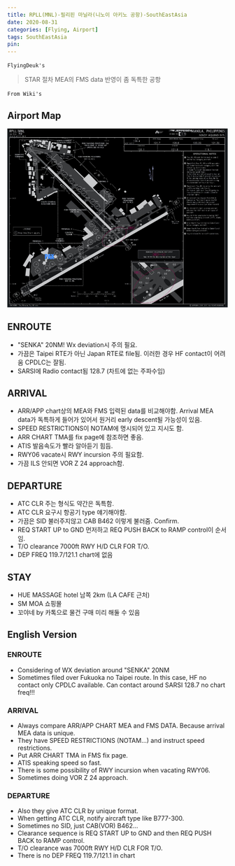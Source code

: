 ```yaml
---
title: RPLL(MNL)-필리핀 마닐라(니노이 아키노 공항)-SouthEastAsia
date: 2020-08-31
categories: [Flying, Airport]
tags: SouthEastAsia
pin:
---
```



`FlyingDeuk's`
>STAR 절차 MEA의 FMS data 반영이 좀 독특한 공항


`From Wiki's`
>

## Airport Map
![mnl](/img/flying/airport/mnl_ap.jpg)

## ENROUTE
- "SENKA" 20NM! Wx deviation시 주의 필요.
- 가끔은 Taipei RTE가 아닌 Japan RTE로 file됨. 이러한 경우 HF contact이 어려움 CPDLC는 잘됨.
- SARSI에 Radio contact됨 128.7 (차트에 없는 주파수임)

## ARRIVAL
- ARR/APP chart상의 MEA와 FMS 입력된 data를 비교해야함. Arrival MEA data가 독특하게 들어가 있어서 원거리 early descent될 가능성이 있음.
- SPEED RESTRICTIONS이 NOTAM에 명시되어 있고 지시도 함.
- ARR CHART TMA를 fix page에 참조하면 좋음.
- ATIS 발음속도가 빨라 알아듣기 힘듬.
- RWY06 vacate시 RWY incursion 주의 필요함.
- 가끔 ILS 안되면 VOR Z 24 approach함.


## DEPARTURE
- ATC CLR 주는 형식도 약간은 독특함.
- ATC CLR 요구시 항공기 type 얘기해야함.
- 가끔은 SID 불러주지않고 CAB B462 이렇게 불러줌. Confirm.
- REQ START UP to GND 먼저하고 REQ PUSH BACK to RAMP control이 순서임.
- T/O clearance 7000ft RWY H/D CLR FOR T/O.
- DEP FREQ 119.7/121.1 chart에 없음

## STAY
- HUE MASSAGE hotel 남쪽 2km (LA CAFE 근처)
- SM MOA 쇼핑몰
- 꼬야네 by 카톡으로 물건 구매 미리 해둘 수 있음

## English Version

### ENROUTE
- Considering of WX deviation around "SENKA" 20NM
- Sometimes filed over Fukuoka no Taipei route. In this case, HF no contact only CPDLC available. Can contact around SARSI 128.7 no chart freq!!!

### ARRIVAL
- Always compare ARR/APP CHART MEA and FMS DATA. Because arrival MEA data is unique.
- They have SPEED RESTRICTIONS (NOTAM…) and instruct speed restrictions.
- Put ARR CHART TMA in FMS fix page.
- ATIS speaking speed so fast.
- There is some possibility of RWY incursion when vacating RWY06.
- Sometimes doing VOR Z 24 approach.


### DEPARTURE
- Also they give ATC CLR by unique format.
- When getting ATC CLR, notify aircraft type like B777-300.
- Sometimes no SID, just  CAB(VOR) B462...
- Clearance sequence is REQ START UP to GND and then REQ PUSH BACK to RAMP control.
- T/O clearance was 7000ft RWY H/D CLR FOR T/O.
- There is no DEP FREQ 119.7/121.1 in chart
